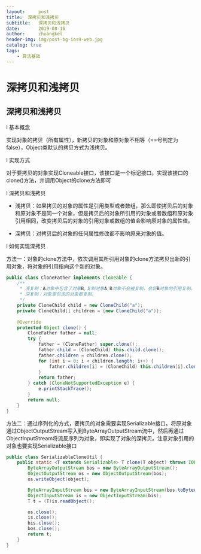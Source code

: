 ```yaml
---
layout:     post
title:	深拷贝和浅拷贝
subtitle: 	深拷贝和浅拷贝
date:       2019-08-16
author:     chuangkel
header-img: img/post-bg-ios9-web.jpg
catalog: true
tags:
    - 算法基础
---
```


# 深拷贝和浅拷贝



## 深拷贝和浅拷贝

l  基本概念

实现对象的拷贝（所有属性），新拷贝的对象和原对象不相等（==号判定为false），Object类默认的拷贝方式为浅拷贝。

l  实现方式

对于要拷贝的对象实现Cloneable接口，该接口是一个标记接口。实现该接口的clone()方法，并调用Object的clone方法即可

l  深拷贝和浅拷贝

* 浅拷贝：如果拷贝的对象的属性是引用类型或者数组，那么即使拷贝后的对象和原对象不是同一个对象，但是拷贝后的对象所引用的对象或者数组和原对象引用相同，改变拷贝后的对象的引用对象或数组的值会影响原对象的属性值。

* 深拷贝：对拷贝后的对象的任何属性修改都不影响原来对象的值。

l  如何实现深拷贝

方法一：对象的clone方法中，依次调用其所引用对象的clone方法拷贝出新的引用对象，将对象的引用指向这个新的对象。

```java
public class CloneFather implements Cloneable {
    /**
     * 浅复制：A对象中包含了对象B,复制对象A,B对象不会被复制，会将B对象的引用复制。
     * 深复制：对象里包含的对象都复制。
     */
    private CloneChild child = new CloneChild("a");
    private CloneChild[] children = {new CloneChild("a")};
    
    @Override
    protected Object clone() {
        CloneFather father = null;
        try {
            father = (CloneFather) super.clone();
            father.child = (CloneChild) this.child.clone();
            father.children = children.clone();
            for (int i = 0; i < children.length; i++) {
                father.children[i] = (CloneChild) this.children[i].clone();
            }
            return father;
        } catch (CloneNotSupportedException e) {
            e.printStackTrace();
        }
        return null;
    }
}
```



方法二：通过序列化的方式，要拷贝的对象需要实现Serializable接口。将原对象通过ObjectOutputStream写入到ByteArrayOutputStream流中，然后再通过ObjectInputStream将流反序列为对象，即实现了对象的深拷贝。注意对象引用的对象也要实现Serializable接口

```java
public class SerializableCloneUtil {
    public static <T extends Serializable> T clone(T object) throws IOException, ClassNotFoundException {
        ByteArrayOutputStream bos = new ByteArrayOutputStream();
        ObjectOutputStream os = new ObjectOutputStream(bos);
        os.writeObject(object);

        ByteArrayInputStream bis = new ByteArrayInputStream(bos.toByteArray());
        ObjectInputStream is = new ObjectInputStream(bis);
        T t = (T)is.readObject();

        os.close();
        is.close();
        bis.close();
        bos.close();
        return t;
    }
}
```






